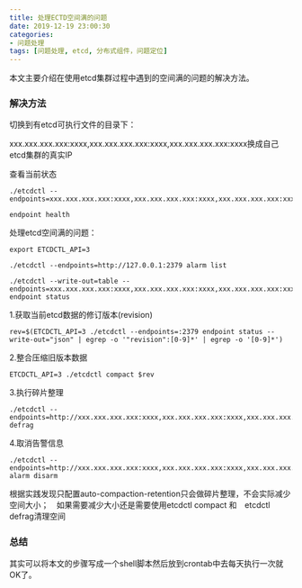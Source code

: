 ```yaml
---
title: 处理ECTD空间满的问题
date: 2019-12-19 23:00:30
categories:
- 问题处理
tags: [问题处理, etcd, 分布式组件，问题定位]
---
```



<!-- more -->

本文主要介绍在使用etcd集群过程中遇到的空间满的问题的解决方法。


### 解决方法

切换到有etcd可执行文件的目录下：

xxx.xxx.xxx.xxx:xxxx,xxx.xxx.xxx.xxx:xxxx,xxx.xxx.xxx.xxx:xxxx换成自己etcd集群的真实IP

查看当前状态
```
./etcdctl --endpoints=xxx.xxx.xxx.xxx:xxxx,xxx.xxx.xxx.xxx:xxxx,xxx.xxx.xxx.xxx:xxxx

endpoint health
```
处理etcd空间满的问题：

```
export ETCDCTL_API=3

./etcdctl --endpoints=http://127.0.0.1:2379 alarm list

./etcdctl --write-out=table --endpoints=xxx.xxx.xxx.xxx:xxxx,xxx.xxx.xxx.xxx:xxxx,xxx.xxx.xxx.xxx:xxxx endpoint status
```

1.获取当前etcd数据的修订版本(revision)
```
rev=$(ETCDCTL_API=3 ./etcdctl --endpoints=:2379 endpoint status --write-out="json" | egrep -o '"revision":[0-9]*' | egrep -o '[0-9]*')
```
2.整合压缩旧版本数据
```
ETCDCTL_API=3 ./etcdctl compact $rev
```
3.执行碎片整理
```
./etcdctl --endpoints=http://xxx.xxx.xxx.xxx:xxxx,xxx.xxx.xxx.xxx:xxxx,xxx.xxx.xxx.xxx:xxxx defrag
```
4.取消告警信息
```
./etcdctl --endpoints=http://xxx.xxx.xxx.xxx:xxxx,xxx.xxx.xxx.xxx:xxxx,xxx.xxx.xxx.xxx:xxxx alarm disarm
```
根据实践发现只配置auto-compaction-retention只会做碎片整理，不会实际减少空间大小；　如果需要减少大小还是需要使用etcdctl compact 和　etcdctl defrag清理空间

### 总结
其实可以将本文的步骤写成一个shell脚本然后放到crontab中去每天执行一次就OK了。
